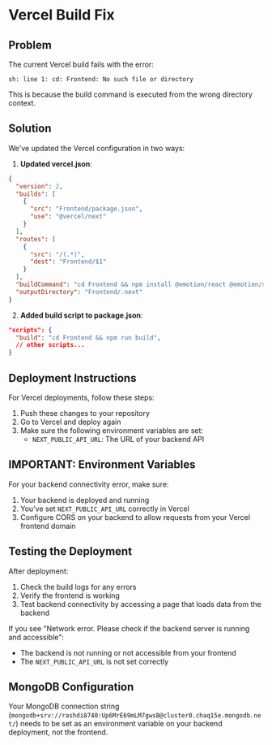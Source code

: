 # Vercel Build Fix

## Problem

The current Vercel build fails with the error:
```
sh: line 1: cd: Frontend: No such file or directory
```

This is because the build command is executed from the wrong directory context.

## Solution

We've updated the Vercel configuration in two ways:

1. **Updated vercel.json**:
```json
{
  "version": 2,
  "builds": [
    {
      "src": "Frontend/package.json",
      "use": "@vercel/next"
    }
  ],
  "routes": [
    {
      "src": "/(.*)",
      "dest": "Frontend/$1"
    }
  ],
  "buildCommand": "cd Frontend && npm install @emotion/react @emotion/styled && npm run build",
  "outputDirectory": "Frontend/.next"
}
```

2. **Added build script to package.json**:
```json
"scripts": {
  "build": "cd Frontend && npm run build",
  // other scripts...
}
```

## Deployment Instructions

For Vercel deployments, follow these steps:

1. Push these changes to your repository
2. Go to Vercel and deploy again
3. Make sure the following environment variables are set:
   - `NEXT_PUBLIC_API_URL`: The URL of your backend API

## IMPORTANT: Environment Variables

For your backend connectivity error, make sure:

1. Your backend is deployed and running
2. You've set `NEXT_PUBLIC_API_URL` correctly in Vercel
3. Configure CORS on your backend to allow requests from your Vercel frontend domain

## Testing the Deployment

After deployment:
1. Check the build logs for any errors
2. Verify the frontend is working
3. Test backend connectivity by accessing a page that loads data from the backend

If you see "Network error. Please check if the backend server is running and accessible":
- The backend is not running or not accessible from your frontend
- The `NEXT_PUBLIC_API_URL` is not set correctly

## MongoDB Configuration

Your MongoDB connection string (`mongodb+srv://rashdi8740:Up6MrE69mLM7gwsB@cluster0.chaq15e.mongodb.net/`) needs to be set as an environment variable on your backend deployment, not the frontend. 